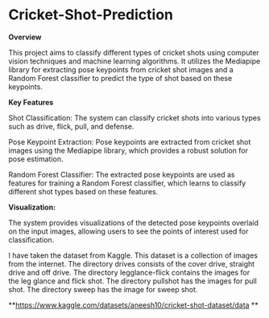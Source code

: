 # Cricket-Shot-Prediction
**Overview**

This project aims to classify different types of cricket shots using computer vision techniques and machine learning algorithms. It utilizes the Mediapipe library for extracting pose keypoints from cricket shot images and a Random Forest classifier to predict the type of shot based on these keypoints.

**Key Features**

Shot Classification: The system can classify cricket shots into various types such as drive, flick, pull, and defense.

Pose Keypoint Extraction: Pose keypoints are extracted from cricket shot images using the Mediapipe library, which provides a robust solution for pose estimation.

Random Forest Classifier: The extracted pose keypoints are used as features for training a Random Forest classifier, which learns to classify different shot types based on these features.

**Visualization:**

The system provides visualizations of the detected pose keypoints overlaid on the input images, allowing users to see the points of interest used for classification.

I have taken the dataset from Kaggle. This dataset is a collection of images from the internet.
The directory drives consists of the cover drive, straight drive and off drive.
The directory legglance-flick contains the images for the leg glance and flick shot.
The directory pullshot has the images for pull shot.
The directory sweep has the image for sweep shot.

**https://www.kaggle.com/datasets/aneesh10/cricket-shot-dataset/data **
